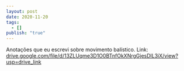 ```yaml
---
layout: post
date: 2020-11-20
tags:
  - []
publish: "true"
---
```


Anotações que eu escrevi sobre movimento balístico. Link: [drive.google.com/file/d/13ZLUqme3D1O0BTnfOkXNrgGjesDlL3iX/view?usp=drive\_link](https://drive.google.com/file/d/13ZLUqme3D1O0BTnfOkXNrgGjesDlL3iX/view?usp=drive_link)

    